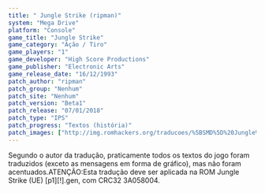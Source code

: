 ```yaml
---
title: " Jungle Strike (ripman)"
system: "Mega Drive"
platform: "Console"
game_title: "Jungle Strike"
game_category: "Ação / Tiro"
game_players: "1"
game_developer: "High Score Productions"
game_publisher: "Electronic Arts"
game_release_date: "16/12/1993"
patch_author: "ripman"
patch_group: "Nenhum"
patch_site: "Nenhum"
patch_version: "Beta1"
patch_release: "07/01/2018"
patch_type: "IPS"
patch_progress: "Textos (história)"
patch_images: ["http://img.romhackers.org/traducoes/%5BSMD%5D%20Jungle%20Strike%20-%20ripman%20-%201.png","http://img.romhackers.org/traducoes/%5BSMD%5D%20Jungle%20Strike%20-%20ripman%20-%202.png","http://img.romhackers.org/traducoes/%5BSMD%5D%20Jungle%20Strike%20-%20ripman%20-%203.png"]
---
```

Segundo o autor da tradução, praticamente todos os textos do jogo foram traduzidos (exceto as mensagens em forma de gráfico), mas não foram acentuados.ATENÇÃO:Esta tradução deve ser aplicada na ROM Jungle Strike (UE) [p1][!].gen, com CRC32 3A058004.